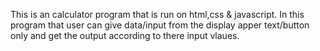 This is an calculator program that is run on html,css & javascript.
In this program that user can give data/input from the display apper text/button only and get the output according to there input vlaues.

